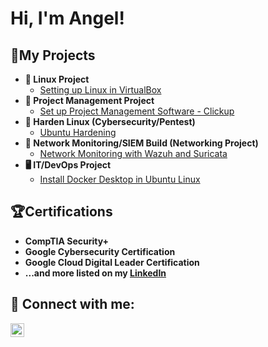 <h1>Hi, I'm Angel!

<h2>📃My Projects</h2>

- <b>🐧 Linux Project</b>
  - [Setting up Linux in VirtualBox](https://github.com/AngelMcArthur/Linux-Project)
- <b>📝 Project Management Project</b>
  - [Set up Project Management Software - Clickup](https://github.com/AngelMcArthur/ClickUp-Project-Management-Project)
- <b>🦾 Harden Linux (Cybersecurity/Pentest)</b>
  - [Ubuntu Hardening](https://github.com/AngelMcArthur/Linux-Hardening-Project)
- <b>🛜 Network Monitoring/SIEM Build (Networking Project)</b>
  - [Network Monitoring with Wazuh and Suricata](https://github.com/AngelMcArthur/Networking-Project)
- <b>🖥️ IT/DevOps Project</b>
  - [Install Docker Desktop in Ubuntu Linux](https://github.com/AngelMcArthur/IT-Project)

<!---------------------------------------------------------------------- SECTION BREAK ---------------------------------------------------------------------->

<h2>🏆Certifications</h2>

- <b>CompTIA Security+</b>
- <b>Google Cybersecurity Certification</b>
- <b>Google Cloud Digital Leader Certification</b>
- <b>...and more listed on my [LinkedIn](https://linkedin.com/in/angel-mcarthur-health)

<!---------------------------------------------------------------------- SECTION BREAK ---------------------------------------------------------------------->

<h2> 🤳 Connect with me:</h2>

[<img align="left" alt="JoshMadakor | LinkedIn" width="22px" src="https://cdn.jsdelivr.net/npm/simple-icons@v3/icons/linkedin.svg" />][linkedin]

[linkedin]: https://linkedin.com/in/angel-mcarthur-health

<!---------------------------------------------------------------------- SECTION BREAK ---------------------------------------------------------------------->
